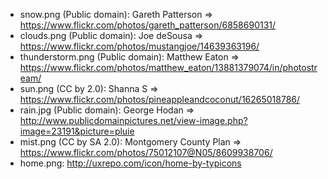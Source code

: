 - snow.png (Public domain): Gareth Patterson => https://www.flickr.com/photos/gareth_patterson/6858690131/
- clouds.png (Public domain): Joe deSousa => https://www.flickr.com/photos/mustangjoe/14639363196/
- thunderstorm.png (Public domain): Matthew Eaton => https://www.flickr.com/photos/matthew_eaton/13881379074/in/photostream/
- sun.png (CC by 2.0): Shanna S => https://www.flickr.com/photos/pineappleandcoconut/16265018786/
- rain.jpg (Public domain): George Hodan => http://www.publicdomainpictures.net/view-image.php?image=23191&picture=pluie
- mist.png (CC by SA 2.0): Montgomery County Plan => https://www.flickr.com/photos/75012107@N05/8609938706/
- home.png: http://uxrepo.com/icon/home-by-typicons
